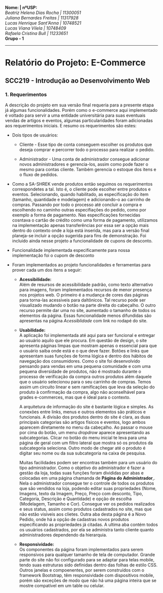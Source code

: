 
__Nome:                     | nºUSP:__  
_Beatriz Helena Dias Rocha   | 11300051_  
_Juliana Bernardes Freitas   | 11317928_  
_Lucas Henrique Sant'Anna    | 10748521_  
_Lucas Viana Vilela          | 10748409_  
_Rafaela Cristina Bull       | 11233651_  
__Grupo - 1__  
  
------------------------------------------  
  
# Relatório do Projeto: E-Commerce
## SCC219 - Introdução ao Desenvolvimento Web


### 1. Requerimentos

  
  A descrição do projeto em sua versão final requeria para a presente etapa já algumas funcionalidades. Porém como o e-commerce aqui implementado é voltado para servir a uma entidade universitária para suas eventuais vendas de artigos e eventos, algumas particularidades foram adicionadas aos requerimentos iniciais. E resumo os requerimentos são estes:  
  - Dois tipos de usuários:  
    - Cliente - Esse tipo de conta conseguem escolher os produtos que deseja comprar e percorrer todo o processo para realizar o pedido. 
    
    - Administrador - Uma conta de administrador consegue adicionar novos administradores e gerencia-los, assim como pode fazer o mesmo para contas cliente. Também gerencia o estoque dos itens e o fluxo de pedidos. 
    
    
 - Como a SA-SHREK vende produtos então seguimos os requerimentos correspondetes a tal. Isto é, o cliente pode escolher entre produtos e eventos. Selecionando, quando habilitado, as especificação do item (tamanho, quantidade e modelagem) e adicionando-o ao carrinho de compras. Passando por todo o processo até concluir a compra e escolhendo no caminho outras especifiações do pedido, como por exemplo a forma de pagamento. Nas especificações fornecidas cosntava o cartão de crédito como uma forma de pagamento, utilizamos na implementação apenas transferências por essa ser a opção mais dentro do contexto onde a loja está inserida, mas para a versão final planeja-se incluir a opção sugerida para fins de demonstração. Foi incluido ainda nesse projeto a funcionalidade de cupons de desconto.
 
 - Funcionalidade implementada especificamente para nossa implementação foi o cupom de desconto
 - Foram implementados ao projeto funcionalidades e ferramentas para prover cada um dos itens a seguir:  
   - __Acessibilidade:__   
   Além de resursos de acessibilidade padrão, como texto alternativo para imagens, foram implementados recursos de menor presença nos projetos web. O primeiro é a mudança de cores das páginas para torna-las acessiveis para daltônicos. Tal recurso pode ser visualizado mudando o botão na parte direita do cabeçalho. O outro recurso permite dar uma no site, aumentado o tamanho de todos os elementos da página. Essas funcionalidade menos difundidas são apresentas na página _Acessiblidade_ com link no rodapé do site. 
   
   - __Usabilidade:__  
   A aplicação foi implementada até aqui para ser funcional e entregar ao usuário aquilo que ele procura. Em questão de design, o site apresenta páginas limpas que mostram apenas o essencial para que o usuário saiba onde está e o que deve fazer. Botões e links que apresentam suas funções de forma lógica e dentro dos hábitos de navegação dos consumidores. Como o site foi desenvolvido pensando para vendas em uma pequena comunidade e com uma pequena diversidade de produtos, não é mostrado durante o processo de verificação da compra outros produtos além daquele que o usuário selecionou para o seu carrinho de compras. Temos assim um circuito linear e sem ramificações que leva da seleção do produto à confirmação da compra, algo não aconselhável para grades e-commerces, mas que é ideal para o contexto.  
   
      A arquitetura de informação do site é bastante lógica e simples. As conexões entre links, menus e outros elementos são práticos e funcionais. A divisão dos  produtos dentro do site é clara, as duas principais categorias são artigos físicos e eventos, logo ambos aparecem diretamente no menu da cabeçalho. Ao passar o mouse  por cima do botão, um menu _dropdrow_ aparece apresentando as subcategorias. Clicar no botão do menu inicial te leva para uma página de geral com um filtro lateral que mostra só os produtos da subcategoria seleciona. Outro modo de chegar até o produto é digitar seu nome ou da sua subcategoria na caixa de pesquisa.  
   
      Muitas facilidades podem ser encontras também para um usuário do tipo administrador. Como o objetivo do administrador é fazer a gestão da loja, todas suas funções foram divididas por abas e  colocadas em uma página chamanda de __Página do Administrador__,. Nela o administrador consegue ter o controle de todos os produtos que são vendidos na loja, podendo editar suas propriedades (Nome, Imagens, texto da Imagem, Preço, Preço com desconto, Tipo, Categoria, Descrição e Quantidade) e opção de escolha (Modelagem, Tamanho e Cor). Consegue ver os pedidos realizados e seus status, assim como produtos cadastrados no site, mas que não estão visíveis aos clietes. Outra aba desta página é a Novo Pedido, onde há a opção de cadastras novos produtos especificando as propriedades já citadas. A ultima aba contém todos os usuários cadastrados, por ela se administra tanto cliente quanto administradores dependendo da hierarquia. 
   
   
   - __Responsividade:__  
   Os componentes da página foram implementados para serem responsivos para qualquer tamanho de tela de computador. Grande parte do site não foi configurado para se adaptar para telas mobile, tendo suas estruturas sido definidas dentro das folhas de estilo CSS. Outros janelas e compoenentes, por serem construídos com o framework Bootstrap, têm responsividade com dispositivos mobile, porém são exceções de modo que não há uma página inteira que se mostre compatível em um table ou celular. 

